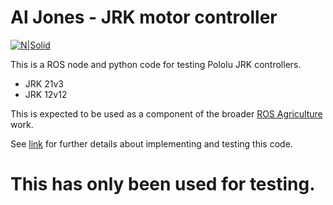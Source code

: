 # Al Jones - JRK motor controller

[![N|Solid](http://rosagriculture.org/img/profile.png)](http://rosagriculture.org/)

This is a ROS node and python code for testing Pololu JRK controllers.

  - JRK 21v3
  - JRK 12v12

This is expected to be used as a component of the broader [ROS Agriculture](http://rosagriculture.org/) work.

See [link](https://docs.google.com/document/d/13zwPqUQua0znNe7Tc-obWEOj4JKBY63cQcQG3Cpns2E/edit?usp=sharing) for further details about implementing and testing this code.

# This has only been used for testing.  
